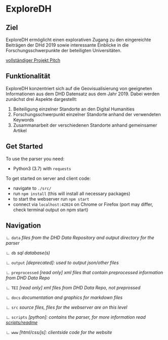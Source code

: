 # ExploreDH

## Ziel

ExploreDH ermöglicht einen explorativen Zugang zu den eingereichte Beiträgen der DHd 2019 sowie interessante Einblicke in die Forschungsschwerpunkte der beteiligten Universitäten.

[vollständiger Projekt Pitch](https://docs.google.com/document/d/1C9cPurW8cZGsN6hhObTlgjH8w_00AFenBmFrk83p4k0/edit#)


## Funktionalität

ExploreDH konzentriert sich auf die Geovisualisierung von geeigneten Informationen aus dem DHD Datensatz aus dem Jahr 2019. Dabei werden zunächst drei Aspekte dargestellt:
1. Beiteiligung einzelner Standorte an den Digital Humanities
2. Forschungsschwerpunkt einzelner Standorte anhand der verwendeten Keywords
3. Zusammanarbeit der verschiedenen Standorte anhand gemeinsamer Artikel

## Get Started

To use the parser you need:
- Python3 (3.7) with `requests`

To get started on server and client code:
- navigate to `./src/`
- run `npm install` (this will install all necessary packages)
- to start the webserver run `npm start`
- connect via `localhost:42024` on Chrome or Firefox (port may differ, check terminal output on npm start)

## Navigation

∟ `data` *files from the DHD Data Repository and output directory for the parser*

   ∟ `db` *sql database(s)*

   ∟ `output` *[deprecated]: used to output json/other files*

   ∟ `preprocessed` *[read only] xml files that contain preprocessed information from DHD Data Repo*

   ∟ `TEI` *[read only] xml files from DHD Data Repo, not preprossed*

∟ `docs` *documentation and graphics for markdown files*

∟ `src` *source files, files for the webserver are on this level*

   ∟ `scripts` *[python]: contains the parser, for more information read [scripts/readme](./src/scripts/readme.md)*

   ∟ `www` *[html/css/js]: clientside code for the website*